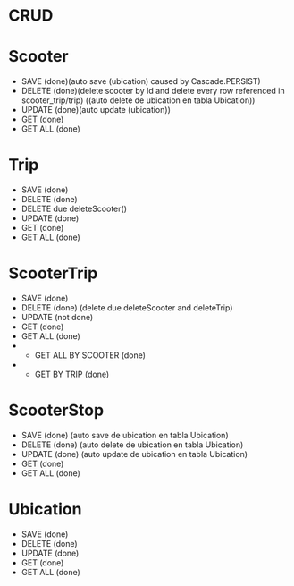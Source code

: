 # CRUD

# Scooter

- SAVE (done)(auto save (ubication) caused by Cascade.PERSIST)
- DELETE (done)(delete scooter by Id and delete every row referenced in scooter_trip/trip) ((auto delete de ubication en tabla Ubication))
- UPDATE (done)(auto update (ubication))
- GET (done)
- GET ALL (done)

# Trip

- SAVE (done)
- DELETE (done)
- DELETE due deleteScooter()
- UPDATE (done)
- GET (done)
- GET ALL (done)

# ScooterTrip

- SAVE (done)
- DELETE (done) (delete due deleteScooter and deleteTrip)
- UPDATE (not done)
- GET (done)
- GET ALL (done)
- - GET ALL BY SCOOTER (done)
- - GET BY TRIP (done)

# ScooterStop

- SAVE (done) (auto save de ubication en tabla Ubication)
- DELETE (done) (auto delete de ubication en tabla Ubication)
- UPDATE (done) (auto update de ubication en tabla Ubication)
- GET (done)
- GET ALL (done)

# Ubication

- SAVE (done)
- DELETE (done)
- UPDATE (done)
- GET (done)
- GET ALL (done)